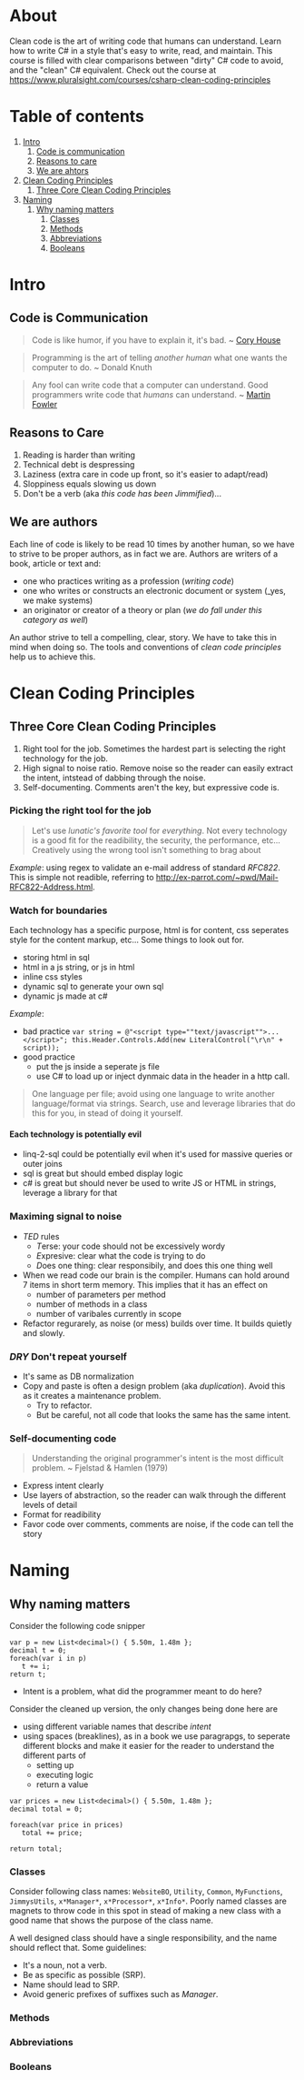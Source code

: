 # About
Clean code is the art of writing code that humans can understand. Learn how to write C# in a style that's easy to write, read, and maintain. This course is filled with clear comparisons between "dirty" C# code to avoid, and the "clean" C# equivalent. Check out the course at https://www.pluralsight.com/courses/csharp-clean-coding-principles

# Table of contents
1. [Intro](#intro)
   1. [Code is communication](#codeiscommunication)
   1. [Reasons to care](#reasonstocare)
   1. [We are ahtors](#weareauthors)
1. [Clean Coding Principles](#cleancodingprinciples)
   1. [Three Core Clean Coding Principles](#threeprinciples)
1. [Naming](#naming)
   1. [Why naming matters](#whynamingmatters)
      1. [Classes](#classes)
      1. [Methods](#Methods)
      1. [Abbreviations](#abbrevations)
      1. [Booleans](#booleans)

# <a name="intro"></a>Intro
## <a name="codeiscommunication"></a>Code is Communication
> Code is like humor, if you have to explain it, it's bad.
> ~ [Cory House](https://twitter.com/housecor)

> Programming is the art of telling _another human_ what one wants the computer to do.
> ~ Donald Knuth

> Any fool can write code that a computer can understand. Good programmers write code that _humans_ can understand.
> ~ [Martin Fowler](https://twitter.com/martinfowler)

## <a name="reasonstocare"></a>Reasons to Care
1. Reading is harder than writing
1. Technical debt is despressing
1. Laziness (extra care in code up front, so it's easier to adapt/read)
1. Sloppiness equals slowing us down
1. Don't be a verb (aka _this code has been Jimmified_)...

## <a name="weareauthors"></a>We are authors
Each line of code is likely to be read 10 times by another human, so we have to strive to be proper authors, as in fact we are.
Authors are writers of a book, article or text and:
- one who practices writing as a profession (_writing code_)
- one who writes or constructs an electronic document or system (_yes, we make systems)
- an originator or creator of a theory or plan (_we do fall under this category as well_)

An author strive to tell a compelling, clear, story. We have to take this in mind when doing so. 
The tools and conventions of _clean code principles_ help us to achieve this.

# <a name="cleancodingprinciples"></a>Clean Coding Principles
## <a name="threeprinciples"></a>Three Core Clean Coding Principles
1. Right tool for the job. Sometimes the hardest part is selecting the right technology for the job.
1. High signal to noise ratio. Remove noise so the reader can easily extract the intent, intstead of dabbing through the noise.
1. Self-documenting. Comments aren't the key, but expressive code is.

### Picking the right tool for the job
> Let's use _lunatic's favorite tool_ for _everything_.
Not every technology is a good fit for the readibility, the security, the performance, etc... Creatively using the wrong tool isn't something to brag about

*Example*: using regex to validate an e-mail address of standard _RFC822_. 
This is simple not readible, referring to http://ex-parrot.com/~pwd/Mail-RFC822-Address.html. 

### Watch for boundaries
Each technology has a specific purpose, html is for content, css seperates style for the content markup, etc...
Some things to look out for.
- storing html in sql
- html in a js string, or js in html
- inline css styles
- dynamic sql to generate your own sql
- dynamic js made at c#

*Example*:
- bad practice ```var string = @"<script type=""text/javascript"">...</script>"; this.Header.Controls.Add(new LiteralControl("\r\n" + script));```
- good practice
  - put the js inside a seperate js file
  - use C# to load up or inject dynmaic data in the header in a http call.

> One language per file; avoid using one language to write another language/format via strings. Search, use and leverage libraries that do this for you, in stead of doing it yourself.

#### Each technology is potentially evil
- linq-2-sql could be potentially evil when it's used for massive queries or outer joins
- sql is great but should embed display logic
- c# is great but should never be used to write JS or HTML in strings, leverage a library for that

### Maximing signal to noise
- *TED* rules
  - *T*erse: your code should not be excessively wordy
  - *E*xpresive: clear what the code is trying to do
  - *D*oes one thing: clear responsibily, and does this one thing well
- When we read code our brain is the compiler. Humans can hold around 7 items in short term memory. This implies that it has an effect on
  - number of parameters per method
  - number of methods in a class
  - number of varibales currently in scope
- Refactor regurarely, as noise (or mess) builds over time. It builds quietly and slowly.

### *DRY* Don't repeat yourself
- It's same as DB normalization
- Copy and paste is often a design problem (aka _duplication_). Avoid this as it creates a maintenance problem.
  - Try to refactor.
  - But be careful, not all code that looks the same has the same intent.

### Self-documenting code
> Understanding the original programmer's intent is the most difficult problem.
> ~ Fjelstad & Hamlen (1979)

- Express intent clearly
- Use layers of abstraction, so the reader can walk through the different levels of detail
- Format for readibility
- Favor code over comments, comments are noise, if the code can tell the story

# <a name="naming"></a>Naming
## <a name="whynamingmatters"></a>Why naming matters
Consider the following code snipper
```
var p = new List<decimal>() { 5.50m, 1.48m };
decimal t = 0;
foreach(var i in p)
   t += i;
return t;
```
- Intent is a problem, what did the programmer meant to do here?

Consider the cleaned up version, the only changes being done here are 
- using different variable names that describe *intent*
- using spaces (breaklines), as in a book we use paragrapgs, to seperate different blocks and make it easier for the reader to understand the different parts of
  - setting up
  - executing logic
  - return a value
```
var prices = new List<decimal>() { 5.50m, 1.48m };
decimal total = 0;

foreach(var price in prices)
   total += price;

return total;
```

### <a name="classes"></a>Classes
Consider following class names: `WebsiteBO`, `Utility`, `Common`, `MyFunctions`, `JimmysUtils`, `x*Manager*`, `x*Processor*`, `x*Info*`.
Poorly named classes are magnets to throw code in this spot in stead of making a new class with a good name that shows the purpose of the class name.

A well designed class should have a single responsibility, and the name should reflect that. Some guidelines:
- It's a noun, not a verb.
- Be as specific as possible (SRP).
- Name should lead to SRP.
- Avoid generic prefixes of suffixes such as *Manager*.

### <a name="methods"></a>Methods
### <a name="abbreviations"></a>Abbreviations
### <a name="booleans"></a>Booleans